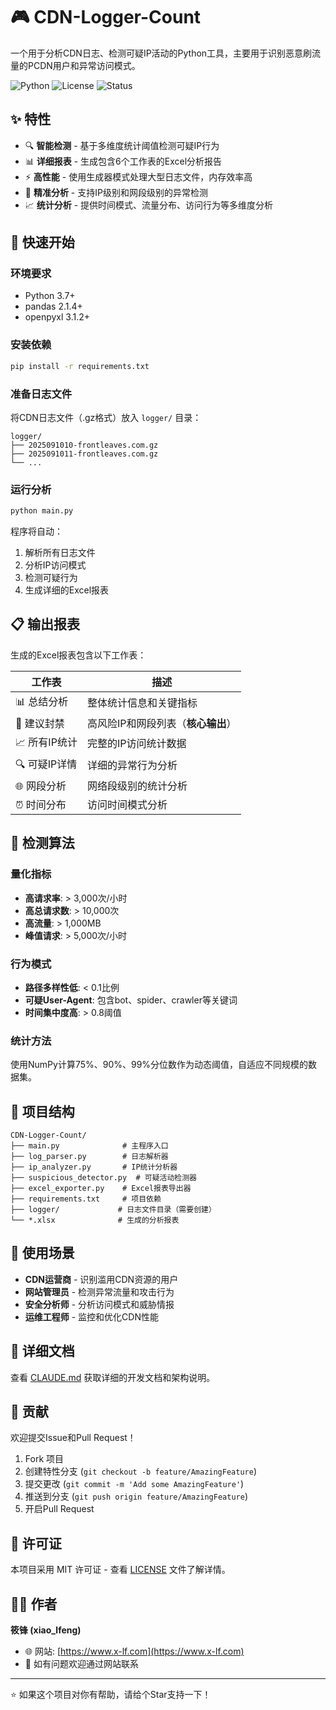 # 🎮 CDN-Logger-Count

一个用于分析CDN日志、检测可疑IP活动的Python工具，主要用于识别恶意刷流量的PCDN用户和异常访问模式。

![Python](https://img.shields.io/badge/python-3.11+-blue.svg)
![License](https://img.shields.io/badge/license-MIT-green.svg)
![Status](https://img.shields.io/badge/status-stable-brightgreen.svg)

## ✨ 特性

- 🔍 **智能检测** - 基于多维度统计阈值检测可疑IP行为
- 📊 **详细报表** - 生成包含6个工作表的Excel分析报告
- ⚡ **高性能** - 使用生成器模式处理大型日志文件，内存效率高
- 🎯 **精准分析** - 支持IP级别和网段级别的异常检测
- 📈 **统计分析** - 提供时间模式、流量分布、访问行为等多维度分析

## 🚀 快速开始

### 环境要求

- Python 3.7+
- pandas 2.1.4+
- openpyxl 3.1.2+

### 安装依赖

```bash
pip install -r requirements.txt
```

### 准备日志文件

将CDN日志文件（.gz格式）放入 `logger/` 目录：

```
logger/
├── 2025091010-frontleaves.com.gz
├── 2025091011-frontleaves.com.gz
└── ...
```

### 运行分析

```bash
python main.py
```

程序将自动：
1. 解析所有日志文件
2. 分析IP访问模式
3. 检测可疑行为
4. 生成详细的Excel报表

## 📋 输出报表

生成的Excel报表包含以下工作表：

| 工作表 | 描述 |
|--------|------|
| 📊 总结分析 | 整体统计信息和关键指标 |
| 🚫 建议封禁 | 高风险IP和网段列表（**核心输出**） |
| 📈 所有IP统计 | 完整的IP访问统计数据 |
| 🔍 可疑IP详情 | 详细的异常行为分析 |
| 🌐 网段分析 | 网络段级别的统计分析 |
| ⏰ 时间分布 | 访问时间模式分析 |

## 🔧 检测算法

### 量化指标
- **高请求率**: > 3,000次/小时
- **高总请求数**: > 10,000次
- **高流量**: > 1,000MB
- **峰值请求**: > 5,000次/小时

### 行为模式
- **路径多样性低**: < 0.1比例
- **可疑User-Agent**: 包含bot、spider、crawler等关键词
- **时间集中度高**: > 0.8阈值

### 统计方法
使用NumPy计算75%、90%、99%分位数作为动态阈值，自适应不同规模的数据集。

## 📁 项目结构

```
CDN-Logger-Count/
├── main.py              # 主程序入口
├── log_parser.py        # 日志解析器
├── ip_analyzer.py       # IP统计分析器
├── suspicious_detector.py  # 可疑活动检测器
├── excel_exporter.py    # Excel报表导出器
├── requirements.txt     # 项目依赖
├── logger/             # 日志文件目录（需要创建）
└── *.xlsx              # 生成的分析报表
```

## 🎯 使用场景

- **CDN运营商** - 识别滥用CDN资源的用户
- **网站管理员** - 检测异常流量和攻击行为
- **安全分析师** - 分析访问模式和威胁情报
- **运维工程师** - 监控和优化CDN性能

## 📖 详细文档

查看 [CLAUDE.md](./CLAUDE.md) 获取详细的开发文档和架构说明。

## 🤝 贡献

欢迎提交Issue和Pull Request！

1. Fork 项目
2. 创建特性分支 (`git checkout -b feature/AmazingFeature`)
3. 提交更改 (`git commit -m 'Add some AmazingFeature'`)
4. 推送到分支 (`git push origin feature/AmazingFeature`)
5. 开启Pull Request

## 📝 许可证

本项目采用 MIT 许可证 - 查看 [LICENSE](LICENSE) 文件了解详情。

## 👨‍💻 作者

**筱锋 (xiao_lfeng)**

- 🌐 网站: [https://www.x-lf.com](https://www.x-lf.com)
- 📧 如有问题欢迎通过网站联系

---

⭐ 如果这个项目对你有帮助，请给个Star支持一下！